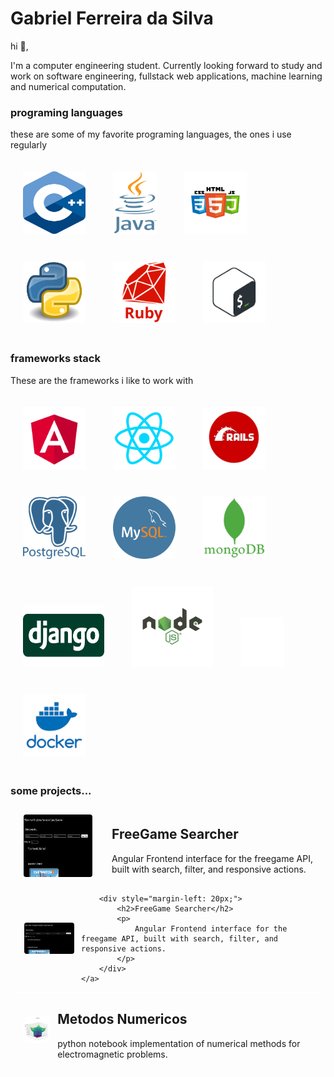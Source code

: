 # Gabriel Ferreira da Silva

hi 👋,

I'm a computer engineering student. Currently looking forward to study and work on software engineering, fullstack web applications, machine learning and numerical computation.



### programing languages

these are some of my favorite programing languages, the ones i use regularly



<div style="display:inline-block;">
    <img src="c_logo.svg" alt="Description" style="margin: 20px; width:100px; height: 100px; box-shadow: 5px 5px 10px \#888;">
    <img src="java.png" alt="Description" style="width:70px; margin: 20px; height: 100px; box-shadow: 5px 5px 10px \#888;">
    <img src="htmlcss.png" alt="Description" style="width:100px; height: 100px;margin: 20px;  box-shadow: 5px 5px 10px \#888;">
    <img src="python.png" alt="Description" style="width:100px; height: 100px;margin: 20px;  box-shadow: 5px 5px 10px \#888;">
    <img src="ruby.png" alt="Description" style="width:100px; height: 100px;margin: 20px;  box-shadow: 5px 5px 10px \#888;">
        <img src="bash.png" alt="Description" style="width:100px; height: 100px;margin: 20px;  box-shadow: 5px 5px 10px \#888;">

</div>



### frameworks stack 



These are the frameworks i like to work with



<div style="display:inline-block;">
    <img src="angular.png" alt="Description" style="margin: 20px; width:100px; height: 100px; box-shadow: 5px 5px 10px \#888;">
    <img src="react.png" alt="Description" style="width:100px; margin: 20px; height: 100px; box-shadow: 5px 5px 10px \#888;">
    <img src="rails.png" alt="Description" style="width:100px; height: 100px;margin: 20px;  box-shadow: 5px 5px 10px \#888;">
    <img src="postgresql.png" alt="Description" style="width:100px; height: 100px;margin: 20px;  box-shadow: 5px 5px 10px \#888;">
    <img src="mysql.png" alt="Description" style="width:100px; height: 100px;margin: 20px;  box-shadow: 5px 5px 10px \#888;">
        <img src="mongo.png" alt="Description" style="width:100px; height: 100px;margin: 20px;  box-shadow: 5px 5px 10px \#888;">
        <img src="django.png" alt="Description" style="width:130px; height: 100px;margin: 20px;  box-shadow: 5px 5px 10px \#888;">
        <img src="node-js.svg" alt="Description" style="width:130px; height: 130px;margin: 20px;  box-shadow: 5px 5px 10px \#888;">
        <img src="flask.png" alt="Description" style="width:70px; height: 80px;margin: 20px;  box-shadow: 5px 5px 10px \#888;">
     <img src="docker.png" alt="Description" style="width:100px; height: 100px;margin: 20px;  box-shadow: 5px 5px 10px \#888;">


### some projects...

<div style="display: flex; flex-direction: row; align-items: center;">
    <a href="https://github.com/gabriel-ferreira-da-silva/Nilo" style="text-decoration: none; color: inherit; display: flex; flex-direction:row; align-items: center;">
            <img src="freegame.gif" alt="Description" style="height: 100px; width: 110px; margin: 10px; margin-left: 20px; border: 1px solid white; border-radius: 5px;">
        <div style="margin-left: 20px;">
            <h2>FreeGame Searcher</h2>
            <p>
                Angular Frontend interface for the freegame API, built with search, filter, and responsive actions.
            </p>
        </div>
    </a>
</div>

<div style="display: flex; flex-direction: row; align-items: center; border: 1px solid white; border-radius: 5px;">
       	<img src="https://github.com/gabriel-ferreira-da-silva/gabriel-ferreira-da-silva/blob/main/freegame.gif?raw=true" alt="Description" style="height: 50px; width: 80px; margin: 10px; margin-left: 20px; border: 1px solid white; border-radius: 5px;">
        
        <div style="margin-left: 20px;">
            <h2>FreeGame Searcher</h2>
            <p>
                Angular Frontend interface for the freegame API, built with search, filter, and responsive actions.
            </p>
        </div>
    </a>
</div>



<div style="display: flex; flex-direction: row; align-items: center; border: 1px solid white; border-radius: 5px;">
    <a href="https://github.com/gabriel-ferreira-da-silva/metodo-dos-momentos" style="text-decoration: none; color: inherit; display: flex; align-items: center;">
        <div>
            <img src="met.gif" alt="Description" style="height: 40px; width: 40px; margin: 10px; margin-left: 20px; border: 1px solid white; border-radius: 5px;">
        </div>
        <div style="margin-left: 20px;">
            <h2>Metodos Numericos</h2>
            <p>
                python notebook implementation of numerical methods for electromagnetic problems.
            </p>
        </div>
    </a>
</div>







​	











